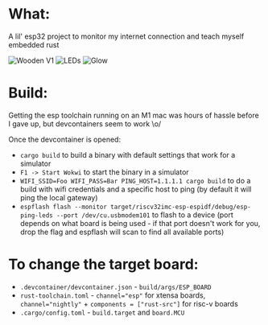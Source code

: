 What:
=====
A lil' esp32 project to monitor my internet connection and teach myself embedded rust

![Wooden V1](./.github/images/wooden.jpg?raw=true)
![LEDs](./.github/images/leds.jpg?raw=true)
![Glow](./.github/images/glow.jpg?raw=true)


Build:
======
Getting the esp toolchain running on an M1 mac was hours of hassle before I
gave up, but devcontainers seem to work \o/

Once the devcontainer is opened:

* `cargo build` to build a binary with default settings that work for a simulator
* `F1 -> Start Wokwi` to start the binary in a simulator
* `WIFI_SSID=Foo WIFI_PASS=Bar PING_HOST=1.1.1.1 cargo build` to do a build with wifi credentials and a specific host to ping (by default it will ping the local gateway)
* `espflash flash --monitor target/riscv32imc-esp-espidf/debug/esp-ping-leds --port /dev/cu.usbmodem101` to flash to a device (port depends on what board is being used - if that port doesn't work for you, drop the flag and espflash will scan to find all available ports)


To change the target board:
===========================
* `.devcontainer/devcontainer.json` - `build/args/ESP_BOARD`
* `rust-toolchain.toml` - `channel="esp"` for xtensa boards, `channel="nightly"` + `components = ["rust-src"]` for risc-v boards
* `.cargo/config.toml` - `build.target` and `board.MCU`

